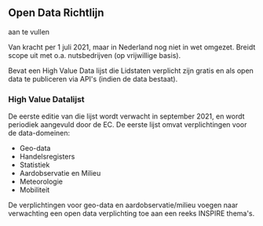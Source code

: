 ## Open Data Richtlijn
aan te vullen

Van kracht per 1 juli 2021, maar in Nederland nog niet in wet omgezet.
Breidt scope uit met o.a. nutsbedrijven (op vrijwillige basis).

Bevat een High Value Data lijst die Lidstaten verplicht zijn gratis en als open data te publiceren via API's (indien de data bestaat).

### High Value Datalijst
De eerste editie van die lijst wordt verwacht in september 2021, en wordt periodiek aangevuld door de EC.
De eerste lijst omvat verplichtingen voor de data-domeinen:
* Geo-data
* Handelsregisters
* Statistiek
* Aardobservatie en Milieu
* Meteorologie
* Mobiliteit

De verplichtingen voor geo-data en aardobservatie/milieu voegen naar verwachting een open data verplichting toe aan een reeks INSPIRE thema's.
